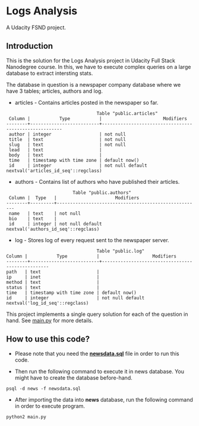 # Logs Analysis
A Udacity FSND project.

## Introduction
This is the solution for the Logs Analysis project in Udacity Full Stack Nanodegree course. In this, we have to execute complex queries on a large database to extract intersting stats.

The database in question is a newspaper company database where we have 3 tables; articles, authors and log.

 - articles - Contains articles posted in the newspaper so far.
```
                                  Table "public.articles"
 Column |           Type           |                       Modifiers
--------+--------------------------+-------------------------------------------------------
 author | integer                  | not null
 title  | text                     | not null
 slug   | text                     | not null
 lead   | text                     |
 body   | text                     |
 time   | timestamp with time zone | default now()
 id     | integer                  | not null default nextval('articles_id_seq'::regclass)
```

 - authors - Contains list of authors who have published their articles.
```
                         Table "public.authors"
 Column |  Type   |                      Modifiers
--------+---------+------------------------------------------------------
 name   | text    | not null
 bio    | text    |
 id     | integer | not null default nextval('authors_id_seq'::regclass)
```

 - log - Stores log of every request sent to the newspaper server.
 ```
                                   Table "public.log"
 Column |           Type           |                    Modifiers
--------+--------------------------+--------------------------------------------------
 path   | text                     |
 ip     | inet                     |
 method | text                     |
 status | text                     |
 time   | timestamp with time zone | default now()
 id     | integer                  | not null default nextval('log_id_seq'::regclass)
```

This project implements a single query solution for each of the question in hand. 
See [main.py](https://github.com/cangir-education/udacity-fsnd-logs-analysis/blob/master/main.py) for more details.

## How to use this code?
- Please note that you need the **[newsdata.sql](https://d17h27t6h515a5.cloudfront.net/topher/2016/August/57b5f748_newsdata/newsdata.zip)** file in order to run this code.

- Then run the following command to execute it in news database. You might have to create the database before-hand.

```
psql -d news -f newsdata.sql
```

- After importing the data into **news** database, run the following command in order to execute program.

```
python2 main.py
```
